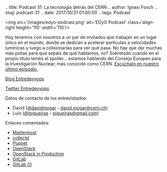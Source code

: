 .. title: Podcast 31: La tecnología detrás del CERN
.. author: Ignasi Fosch
.. slug: podcast-31
.. date: 2017/10/31 01:00:00
.. tags: Podcast


<img src='/images/edyo-podcast.png' alt='EDyO Podcast' class='align-right height='110' width='110'/>

Hoy tenemos con nosotros a un par de invitados que trabajan en un lugar único en el mundo, donde se dedican a acelerar partículas a velocidades lumínicas y luego a colisionarlas para ver qué pasa. No hay que dar muchas más pistas para que sepáis de qué hablamos, no? Sobretodo cuando en el propio título tenéis el spoiler… estamos hablando del Consejo Europeo para la Investigación Nuclear, más conocido como CERN. [Escúchalo en nuestro último episodio.](http://podcast.edyo.es/podcast/edyo-31.mp3) 

[Blog Entredevyops](http://www.entredevyops.es)

[Twitter Entredevyops](https://twitter.com/EntreDevYOps)

<!-- TEASER_END -->

Datos de contacto de los entrevistados:

- David ([@davidmogar](https://twitter.com/davidmogar) - <david.mogar@cern.ch>)
- Luis ([@lpigueiras](https://twitter.com/lpigueiras) - <pigueiras@gmail.com>)

Enlaces comentados:

* [Mattermost](https://about.mattermost.com/)
* [collectd](https://collectd.org/)
* [Puppet](https://puppet.com/)
* [OpenStack](https://www.openstack.org/)
* [OpenStack in Production](https://openstack-in-production.blogspot.com.es/)
* [GitLab](https://gitlab.com/)
* [GitLab CI](https://about.gitlab.com/features/gitlab-ci-cd/)
